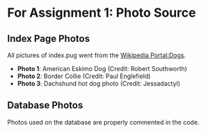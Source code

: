 # For Assignment 1: Photo Source

## Index Page Photos

All pictures of index.pug went from the [Wikipedia Portal:Dogs](https://en.wikipedia.org/wiki/Portal:Dogs/Selected_picture).

- **Photo 1**: American Eskimo Dog (Credit: Robert Southworth)
- **Photo 2**: Border Collie (Credit: Paul Englefield)
- **Photo 3**: Dachshund hot dog photo (Credit: Jessadactyl)

## Database Photos

Photos used on the database are properly commented in the code.

